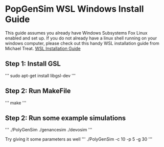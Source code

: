 # PopGenSim WSL Windows Install Guide

This guide assumes you already have Windows Subsystems Fox Linux enabled and set up.
If you do not already have a linux shell running on your windows computer, please check out 
this handy WSL installation guide from Michael Treat.
[WSL Installation Guide](https://github.com/michaeltreat/Windows-Subsystem-For-Linux-Setup-Guide)

## Step 1: Install GSL 
'''
sudo apt-get install libgsl-dev
'''

## Step 2: Run MakeFile
'''
make
'''

## Step 2: Run some example simulations
'''
./PolyGenSim
./genancesim
./devosim
'''

Try giving it some parameters as well
'''
./PolyGenSim -c 10 -p 5 -g 30
'''